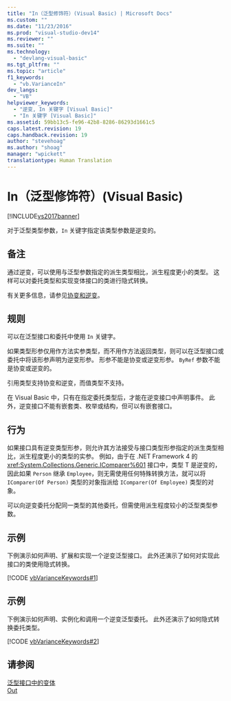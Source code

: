 ```yaml
---
title: "In（泛型修饰符）(Visual Basic) | Microsoft Docs"
ms.custom: ""
ms.date: "11/23/2016"
ms.prod: "visual-studio-dev14"
ms.reviewer: ""
ms.suite: ""
ms.technology: 
  - "devlang-visual-basic"
ms.tgt_pltfrm: ""
ms.topic: "article"
f1_keywords: 
  - "vb.VarianceIn"
dev_langs: 
  - "VB"
helpviewer_keywords: 
  - "逆变, In 关键字 [Visual Basic]"
  - "In 关键字 [Visual Basic]"
ms.assetid: 59bb13c5-fe96-42b8-8286-86293d1661c5
caps.latest.revision: 19
caps.handback.revision: 19
author: "stevehoag"
ms.author: "shoag"
manager: "wpickett"
translationtype: Human Translation
---
```

# In（泛型修饰符）(Visual Basic)
[!INCLUDE[vs2017banner](../../../csharp/includes/vs2017banner.md)]

对于泛型类型参数，`In` 关键字指定该类型参数是逆变的。  
  
## 备注  
 通过逆变，可以使用与泛型参数指定的派生类型相比，派生程度更小的类型。  这样可以对委托类型和实现变体接口的类进行隐式转换。  
  
 有关更多信息，请参见[协变和逆变](../Topic/Covariance%20and%20Contravariance%20\(C%23%20and%20Visual%20Basic\).md)。  
  
## 规则  
 可以在泛型接口和委托中使用 `In` 关键字。  
  
 如果类型形参仅用作方法实参类型，而不用作方法返回类型，则可以在泛型接口或委托中将该形参声明为逆变形参。 形参不能是协变或逆变形参。  `ByRef` 参数不能是协变或逆变的。  
  
 引用类型支持协变和逆变，而值类型不支持。  
  
 在 Visual Basic 中，只有在指定委托类型后，才能在逆变接口中声明事件。  此外，逆变接口不能有嵌套类、枚举或结构，但可以有嵌套接口。  
  
## 行为  
 如果接口具有逆变类型形参，则允许其方法接受与接口类型形参指定的派生类型相比，派生程度更小的类型的实参。  例如，由于在 .NET Framework 4 的 <xref:System.Collections.Generic.IComparer%601> 接口中，类型 T 是逆变的，因此如果 `Person` 继承 `Employee`，则无需使用任何特殊转换方法，就可以将 `IComparer(Of Person)` 类型的对象指派给 `IComparer(Of Employee)` 类型的对象。  
  
 可以向逆变委托分配同一类型的其他委托，但需使用派生程度较小的泛型类型参数。  
  
## 示例  
 下例演示如何声明、扩展和实现一个逆变泛型接口。  此外还演示了如何对实现此接口的类使用隐式转换。  
  
 [!CODE [vbVarianceKeywords#1](../CodeSnippet/VS_Snippets_VBCSharp/vbvariancekeywords#1)]  
  
## 示例  
 下例演示如何声明、实例化和调用一个逆变泛型委托。  此外还演示了如何隐式转换委托类型。  
  
 [!CODE [vbVarianceKeywords#2](../CodeSnippet/VS_Snippets_VBCSharp/vbvariancekeywords#2)]  
  
## 请参阅  
 [泛型接口中的变体](../Topic/Variance%20in%20Generic%20Interfaces%20\(C%23%20and%20Visual%20Basic\).md)   
 [Out](../../../visual-basic/language-reference/modifiers/out-generic-modifier.md)